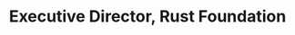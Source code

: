 ---
name: Rebecca (Bec) Rumbul
title: Executive Director, Rust Foundation
layout: layouts/home.njk
ferris: /img/ferris/bec.png
headshot: /img/headshot/bec.jpg
---